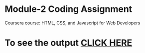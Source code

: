 

# Module-2 Coding Assignment

Coursera course: HTML, CSS, and Javascript for Web Developers

# To see the output [CLICK HERE](file:///C:/Users/Asus/Documents/css-style.html)

